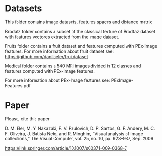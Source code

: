 # Datasets
This folder contains image datasets, features spaces and distance matrix

Brodatz folder contains a subset of the classical texture of Brodtaz dataset with features vectores extracted from the image dataset.

Fruits folder contains a fruit dataset and features computed with PEx-Image features.
For more information about fruit dataset see: https://github.com/daniloeler/fruitdataset

Medical folder contains a 540 MRI images divided in 12 classes and features computed with PEx-Image features.

For more information about PEx-Image features see: PExImage-Features.pdf


# Paper
Please, cite this paper

D. M. Eler, M. Y. Nakazaki, F. V. Paulovich, D. P. Santos, G. F. Andery,
M. C. F. Oliveira, J. Batista Neto, and R. Minghim, “Visual analysis of
image collections,” The Visual Computer, vol. 25, no. 10, pp. 923–937,
Sep. 2009

https://link.springer.com/article/10.1007/s00371-009-0368-7